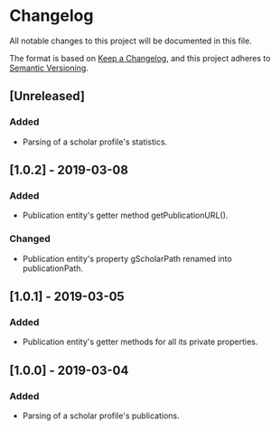 # Changelog
All notable changes to this project will be documented in this file.

The format is based on [Keep a Changelog][1], and this project adheres to [Semantic Versioning][2].

## [Unreleased]
### Added
- Parsing of a scholar profile's statistics.

## [1.0.2] - 2019-03-08
### Added
- Publication entity's getter method getPublicationURL().
### Changed
- Publication entity's property gScholarPath renamed into publicationPath.

## [1.0.1] - 2019-03-05
### Added
- Publication entity's getter methods for all its private properties.

## [1.0.0] - 2019-03-04
### Added
- Parsing of a scholar profile's publications.

[1]: https://keepachangelog.com/en/1.0.0
[2]: https://semver.org/spec/v2.0.0.html
